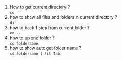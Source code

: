 1. How to get current directory ?  
`cd`  
2. how to show all files and folders in current directory ?  
`dir`  
3. how to back 1 step from current folder ?  
`cd ..`  
4. how to up one folder ?  
`cd foldername`  
5. how to show auto get folder name ?  
`cd foldername ( hit Tab)`  
